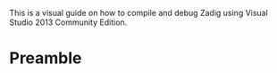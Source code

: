 This is a visual guide on how to compile and debug Zadig using Visual Studio 2013 Community Edition.

# Preamble

